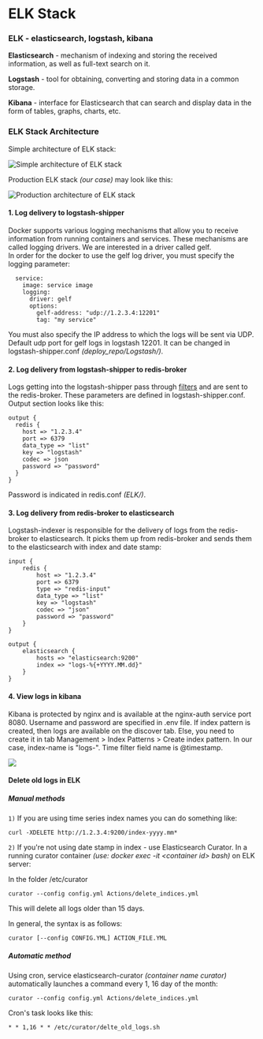 # ELK Stack

### ELK - elasticsearch, logstash, kibana

**Elasticsearch** - mechanism of indexing and storing the received information, as well as full-text search on it.

**Logstash** - tool for obtaining, converting and storing data in a common storage.

**Kibana** - interface for Elasticsearch that can search and display data in the form of tables, graphs, charts, etc.

### ELK Stack Architecture

Simple architecture of ELK stack:

![](https://i.ibb.co/HThFcWv/ELK-stack-simple.png "Simple architecture of ELK stack")

Production ELK stack _(our case)_ may look like this:

![](https://i.ibb.co/HhB1Z43/ELK-stack-production.jpg "Production architecture of ELK stack")

#### 1. Log delivery to logstash-shipper

Docker supports various logging mechanisms that allow you to receive information from running containers and services. 
These mechanisms are called logging drivers. We are interested in a driver called gelf.  
In order for the docker to use the gelf log driver, you must specify the logging parameter:
```  
  service:
    image: service image
    logging:
      driver: gelf
      options:
        gelf-address: "udp://1.2.3.4:12201"
        tag: "my service"
```
You must also specify the IP address to which the logs will be sent via UDP. 
Default udp port for gelf logs in logstash 12201. It can be changed in logstash-shipper.conf _(deploy_repo/Logstash/)_.

#### 2. Log delivery from logstash-shipper to redis-broker

Logs getting into the logstash-shipper pass through 
[filters](https://www.elastic.co/guide/en/logstash/current/filter-plugins.html) and are sent to the redis-broker. 
These parameters are defined in logstash-shipper.conf.  
Output section looks like this:
```
output {
  redis {
    host => "1.2.3.4"
    port => 6379
    data_type => "list"
    key => "logstash"
    codec => json
    password => "password"
  }
}
```
Password is indicated in redis.conf _(ELK/)_.

#### 3. Log delivery from redis-broker to elasticsearch

Logstash-indexer is responsible for the delivery of logs from the redis-broker to elasticsearch. 
It picks them up from redis-broker and sends them to the elasticsearch with index and date stamp:
```
input {
    redis {
        host => "1.2.3.4"
        port => 6379
        type => "redis-input"
        data_type => "list"
        key => "logstash"
        codec => "json"
        password => "password"
    }
}

output {
    elasticsearch {
        hosts => "elasticsearch:9200"
        index => "logs-%{+YYYY.MM.dd}"
    }
}
```

#### 4. View logs in kibana

Kibana is protected by nginx and is available at the nginx-auth service port 8080. 
Username and password are specified in .env file. If index pattern is created, then logs are available on the discover tab. 
Else, you need to create it in tab Management > Index Patterns > Create index pattern. In our case, index-name is "logs-". 
Time filter field name is @timestamp. 

![](https://i.ibb.co/hMHrZHn/kibana.png)

#### Delete old logs in ELK

##### Manual methods

`1)` If you are using time series index names you can do something like:
```
curl -XDELETE http://1.2.3.4:9200/index-yyyy.mm*
```
`2)` If you're not using date stamp in index - use Elasticsearch Curator. In a running curator container 
_(use: docker exec -it \<container id\> bash)_ on ELK server:

In the folder /etc/curator
```
curator --config config.yml Actions/delete_indices.yml
```
This will delete all logs older than 15 days. 

In general, the syntax is as follows:
```
curator [--config CONFIG.YML] ACTION_FILE.YML
```

##### Automatic method

Using cron, service elasticsearch-curator _(container name curator)_ automatically launches a command
every 1, 16 day of the month:
```
curator --config config.yml Actions/delete_indices.yml
```
Cron's task looks like this:
```
* * 1,16 * * /etc/curator/delte_old_logs.sh
```
